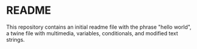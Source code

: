# README
This repository contains an initial readme file with the phrase "hello world", a twine file with multimedia, variables, conditionals, and modified text strings.
